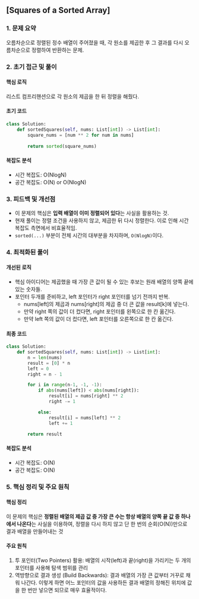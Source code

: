 ## [Squares of a Sorted Array]

### 1. 문제 요약
오름차순으로 정렬된 정수 배열이 주어졌을 때, 각 원소를 제곱한 후 그 결과를 다시 오름차순으로 정렬하여 반환하는 문제.

### 2. 초기 접근 및 풀이

#### 핵심 로직
리스트 컴프리핸션으로 각 원소의 제곱을 한 뒤 정렬을 해줬다.

#### 초기 코드
```python
class Solution:
    def sortedSquares(self, nums: List[int]) -> List[int]:
        square_nums = [num ** 2 for num in nums]
        
        return sorted(square_nums)
```

#### 복잡도 분석

- 시간 복잡도: O(NlogN)
- 공간 복잡도: O(N) or O(NlogN)

### 3. 피드백 및 개선점
- 이 문제의 핵심은 **입력 배열이 이미 정렬되어 있다**는 사실을 활용하는 것.
- 현재 풀이는 정렬 조건을 사용하지 않고, 제곱한 뒤 다시 정렬한다. 이로 인해 시간복잡도 측면에서 비효율적임.
- `sorted(...)` 부분이 전체 시간의 대부분을 차지하며, `O(NlogN)`이다.

### 4. 최적화된 풀이

#### 개선된 로직
- 핵심 아이디어는 제곱했을 때 가장 큰 값이 될 수 있는 후보는 원래 배열의 양쪽 끝에 있는 숫자들.
- 포인터 두개를 준비하고, left 포인터가 right 포인터를 넘기 전까지 반복.
    - nums[left]의 제곱과 nums[right]의 제곱 중 더 큰 값을 result[k]에 넣는다.
    - 만약 right 쪽의 값이 더 컸다면, right 포인터를 왼쪽으로 한 칸 옮긴다.
    - 만약 left 쪽의 값이 더 컸다면, left 포인터를 오른쪽으로 한 칸 옮긴다.

#### 최종 코드

```python
class Solution:
    def sortedSquares(self, nums: List[int]) -> List[int]:
        n = len(nums)
        result = [0] * n
        left = 0
        right = n - 1

        for i in range(n-1, -1, -1):
            if abs(nums[left]) < abs(nums[right]):
                result[i] = nums[right] ** 2
                right -= 1

            else:
                result[i] = nums[left] ** 2
                left += 1

        return result
```

#### 복잡도 분석

- 시간 복잡도: O(N)
- 공간 복잡도: O(N)

### 5. 핵심 정리 및 주요 원칙

#### 핵심 정리
이 문제의 핵심은 **정렬된 배열의 제곱 값 중 가장 큰 수는 항상 배열의 양쪽 끝 값 중 하나에서 나온다**는 사실을 이용하여, 정렬을 다시 하지 않고 단 한 번의 순회(O(N))만으로 결과 배열을 만들어내는 것

#### 주요 원칙

1. 투 포인터(Two Pointers) 활용: 배열의 시작(left)과 끝(right)을 가리키는 두 개의 포인터를 사용해 탐색 범위를 관리
2. 역방향으로 결과 생성 (Build Backwards): 결과 배열의 가장 큰 값부터 거꾸로 채워 나간다. 이렇게 하면 어느 포인터의 값을 사용하든 결과 배열의 정해진 위치에 값을 한 번만 넣으면 되므로 매우 효율적이다.